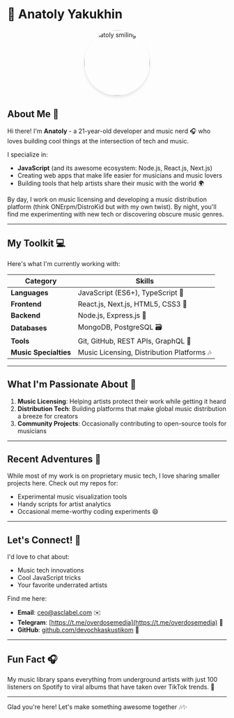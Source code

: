 # 👋 Anatoly Yakukhin

<img src="hhttps://avatars.githubusercontent.com/u/141354672?s=400&u=5e8d61c34f3c41e4c2c62cd743361e211626e70a&v=4" alt="Anatoly smiling" width="150" height="150" style="border-radius: 50%; margin: 20px auto; display: block; box-shadow: 0 4px 6px rgba(0,0,0,0.1);" />

## About Me 🎵

Hi there! I'm **Anatoly** - a 21-year-old developer and music nerd 🎧 who loves building cool things at the intersection of tech and music. 

I specialize in:
- **JavaScript** (and its awesome ecosystem: Node.js, React.js, Next.js)
- Creating web apps that make life easier for musicians and music lovers
- Building tools that help artists share their music with the world 🌍

By day, I work on music licensing and developing a music distribution platform (think ONErpm/DistroKid but with my own twist). By night, you'll find me experimenting with new tech or discovering obscure music genres. 

---

## My Toolkit 💻

Here's what I'm currently working with:

| Category              | Skills                                                                 |
|-----------------------|------------------------------------------------------------------------|
| **Languages**         | JavaScript (ES6+), TypeScript 💬                                      |
| **Frontend**          | React.js, Next.js, HTML5, CSS3 🎨                                     |
| **Backend**           | Node.js, Express.js 🚀                                                |
| **Databases**         | MongoDB, PostgreSQL 🗃️                                               |
| **Tools**             | Git, GitHub, REST APIs, GraphQL 🔄                                    |
| **Music Specialties** | Music Licensing, Distribution Platforms 🎶                            |

---

## What I'm Passionate About 🌟

1. **Music Licensing**: Helping artists protect their work while getting it heard
2. **Distribution Tech**: Building platforms that make global music distribution a breeze for creators
3. **Community Projects**: Occasionally contributing to open-source tools for musicians

---

## Recent Adventures 🚧

While most of my work is on proprietary music tech, I love sharing smaller projects here. Check out my repos for:
- Experimental music visualization tools
- Handy scripts for artist analytics
- Occasional meme-worthy coding experiments 😄

---

## Let's Connect! 🤝

I'd love to chat about:
- Music tech innovations
- Cool JavaScript tricks
- Your favorite underrated artists

Find me here:
- **Email**: [ceo@asclabel.com](mailto:ceo@asclabel.com) ✉️
- **Telegram**: [https://t.me/overdosemedia](https://t.me/overdosemedia) 💼
- **GitHub**: [github.com/devochkaskustikom](https://github.com/devochkaskustikom) 🐧

---

## Fun Fact 🎧

My music library spans everything from underground artists with just 100 listeners on Spotify to viral albums that have taken over TikTok trends. 🎸

---

Glad you're here! Let's make something awesome together 🎶✨

<!---
devochkaskustikom/devochkaskustikom is a ✨ special ✨ repository because its `README.md` (this file) appears on your GitHub profile.
You can click the Preview link to take a look at your changes.
--->
